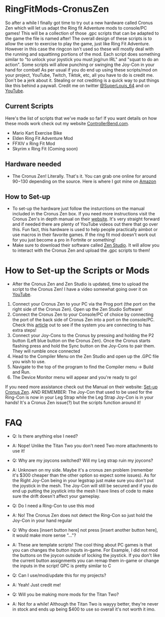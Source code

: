 # RingFitMods-CronusZen
So after a while I finally got time to try out a new hardware called Cronus Zen which will let us adapt the Ring fit Adventure mods to console/PC games! This will be a collection of those .gpc scripts that can be adapted to the game the file is named after! The overall design of these scripts is to allow the user to exercise to play the game, just like Ring Fit Adventure. However in this case the ringcon isn't used so these will mostly deal with the running and squattinng portions of the mod. Each script does something similar to "to unlock your joystick you must jog/run IRL" and "squat to do an action". Some scripts will allow punching or swinging the Joy-Con in your hand for combat!
As per usual if you do end up using these scripts/mod on your project, YouTube, Twitch, Tiktok, etc, all you have to do is credit me. Don't be a jerk about it. Stealing or not crediting is a quick way to put things like this behind a paywall. Credit me on twitter [@SuperLouis_64](https://twitter.com/SuperLouis_64) and on [YouTube](https://www.youtube.com/channel/UCaG9FzEfuHkvh7J6W6MH4eA). 

## Current Scripts
Here's the list of scripts that we've made so far! If you want details on how these mods work check out my website [ControllerBend.com](https://www.controllerbend.com/).
- Mario Kart Exercise Bike
- Elden Ring Fit Adventure Mod
- FFXIV x Ring Fit Mod
- Skyrim x Ring Fit (Coming soon)

## Hardware needed
- The Cronus Zen! Literally. That's it. You can grab one online for around $90-$130 depending on the source. Here is where I got mine on [Amazon](https://amzn.to/3z7KrhJ)

## How to Set-up
- To set-up the hardware just follow the insturctions on the manual included in the Cronus Zen box. If you need more instructions visit the Cronus Zen's in depth manual on their [website](https://beta.cronusmax.com/). It's very straight forward and if needed there are plenty of YouTube videos out there that go over this. Fun fact, this hardware is used to help people practically aimbot or use macros in their favorite games. If the ring fit mod doesn't work out for you just become a pro in Fortnite or something!
- Make sure to download their software called [Zen Studio](https://www.cronusmax.com/downloads/). It will allow you to interact with the Cronus Zen and upload the .gpc scripts to them!


# How to Set-up the Scripts or Mods
- After the Cronus Zen and Zen Studio is updated, time to upload the script to the Cronus Zen! I have a video somewhat going over it on [YouTube](https://youtu.be/b0hKHsAgjag). 
1. Connect your Cronus Zen to your PC via the Prog port (the port on the right side of the Cronus Zen). Open up the Zen Studio Software!
2. Connect the Cronus Zen to your Console/PC of choice by connecting the port of the back side of Cronus Zen into a port on the console/PC. Check this [article](https://beta.cronusmax.com/choose-your-system) out to see if the system you are connecting to has extra steps!
3. Connect your Joy-Cons to the Cronus by pressing and holding the P2 button (Left blue button on the Cronus Zen). Once the Cronus starts flashing press and hold the Sync button on the Joy-Cons to pair them. They will rumble once connected
4. Head to the Compiler Menu on the Zen Studio and open up the .GPC file you wish to use.
5. Navigate to the top of the program to find the Compiler menu -> Build and Run.
6. The Device Monitor menu will appear and you're ready to go!

If you need more assistance check out the Manual on their website: [Set-up Cronus Zen](https://beta.cronusmax.com/setup-cronus-zen).
AND REMEMBER: The Joy-Con that used to be used for the Ring-Con is now in your Leg Strap while the Leg Strap Joy-Con is in your hands! It's a Cronus Zen issue(?) but the scripts function around it!

# FAQ
- Q: Is there anything else I need?
- A: Nope! Unlike the Titan Two you don't need Two more attachments to use it!

- Q: Why are my joycons switched? Will my Leg strap ruin my joycons?
- A: Unknown on my side. Maybe it's a cronus zen problem (remember it's $300 cheaper than the other option so expect some issues). As for the Right Joy-Con being in your legstrap just make sure you don't put the joystick in the mesh. The Joy-Con will still be secured and if you do end up putting the joystick into the mesh I have lines of code to make sure the drift doesn't affect your gameplay.

- Q: Do I need a Ring-Con to use this mod
- A: No! The Cronus Zen does not detect the Ring-Con so just hold the Joy-Con in your hand regular

- Q: Why does [insert button here] not press [insert another button here], it would make more sense "..."?
- A: These are template scripts! The cool thing about PC games is that you can changes the button inputs in-game. For Example, I did not mod the buttons on the joycon outside of locking the joystick. If you don't like the current button assignments you can remap them in-game or change the inputs in the script! GPC is pretty similar to C

- Q: Can I use/mod/update this for my projects?
- A: Yeah! Just credit me!

- Q: Will you be making more mods for the Titan Two?
- A: Not for a while! Although the Titan Two is wayyy better, they're never in stock and ends up being $400 to use so overall it's not worth it imo.
